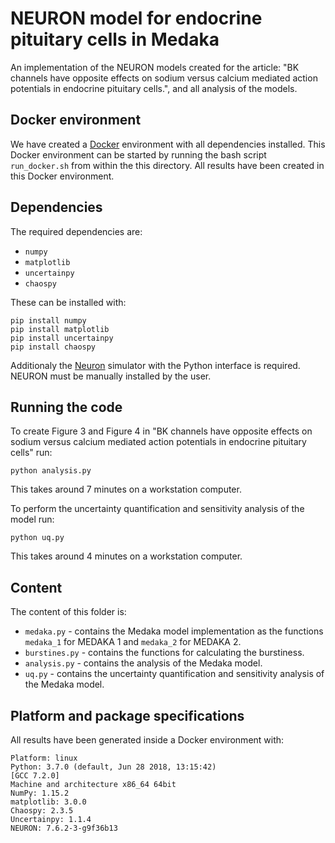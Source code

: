 # NEURON model for endocrine pituitary cells in Medaka

An implementation of the NEURON models created for the article:
"BK channels have opposite effects on sodium versus calcium mediated action potentials in endocrine pituitary cells.",
and all analysis of the models.


## Docker environment

We have created a [Docker](https://www.docker.com/) environment
with all dependencies installed.
This Docker environment can be started by running the bash script
`run_docker.sh` from within the this directory.
All results have been created in this Docker environment.


## Dependencies

The required dependencies are:

* `numpy`
* `matplotlib`
* `uncertainpy`
* `chaospy`

These can be installed with:

```
pip install numpy
pip install matplotlib
pip install uncertainpy
pip install chaospy
```

Additionaly the [Neuron](https://www.neuron.yale.edu/neuron/download) simulator
with the Python interface is required. NEURON must be manually installed
by the user.

## Running the code

To create Figure 3 and Figure 4 in
"BK channels have opposite effects on sodium versus calcium mediated action potentials in endocrine pituitary cells"
run:

```
python analysis.py
```

This takes around 7 minutes on a workstation computer.

To perform the uncertainty quantification and sensitivity analysis of the model
run:

```
python uq.py
```

This takes around 4 minutes on a workstation computer.


## Content

The content of this folder is:

* `medaka.py` - contains the Medaka model implementation as the functions `medaka_1` for MEDAKA 1 and `medaka_2` for MEDAKA 2.
* `burstines.py` - contains the functions for calculating the burstiness.
* `analysis.py` - contains the analysis of the Medaka model.
* `uq.py` - contains the uncertainty quantification and sensitivity analysis of the Medaka model.


## Platform and package specifications

All results have been generated inside a Docker environment with:

```
Platform: linux
Python: 3.7.0 (default, Jun 28 2018, 13:15:42) 
[GCC 7.2.0]
Machine and architecture x86_64 64bit 
NumPy: 1.15.2
matplotlib: 3.0.0
Chaospy: 2.3.5
Uncertainpy: 1.1.4
NEURON: 7.6.2-3-g9f36b13
```
